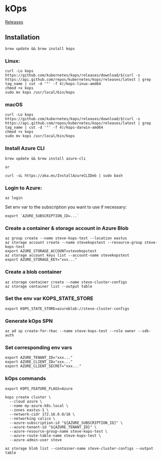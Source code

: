 # kOps
[Releases](https://github.com/kubernetes/kops/releases/latest)
## Installation
```shell
brew update && brew install kops
```
### Linux:
```shell
curl -Lo kops https://github.com/kubernetes/kops/releases/download/$(curl -s https://api.github.com/repos/kubernetes/kops/releases/latest | grep tag_name | cut -d '"' -f 4)/kops-linux-amd64
chmod +x kops
sudo mv kops /usr/local/bin/kops
```
### macOS
```shell
curl -Lo kops https://github.com/kubernetes/kops/releases/download/$(curl -s https://api.github.com/repos/kubernetes/kops/releases/latest | grep tag_name | cut -d '"' -f 4)/kops-darwin-amd64
chmod +x kops
sudo mv kops /usr/local/bin/kops
```
### Install Azure CLI
```shell
brew update && brew install azure-cli

or

curl -sL https://aka.ms/InstallAzureCLIDeb | sudo bash
```
### Login to Azure:
 `az login`

Set env var to the subscription you want to use if necessary: 
```shell
export `AZURE_SUBSCRIPTION_ID=...`
```
### Create a container & storage account in Azure Blob
```shell
az group create --name steve-kops-test --location eastus
az storage account create --name stevekopstest --resource-group steve-kops-test
export AZURE_STORAGE_ACCOUNT=stevekopstest
az storage account keys list --account-name stevekopstest
export AZURE_STORAGE_KEY="xxx..."
```
### Create a blob container
```shell
az storage container create --name steve-cluster-configs
az storage container list --output table
```
### Set the env var KOPS_STATE_STORE
`export KOPS_STATE_STORE=azureblob://steve-cluster-configs`
### Generate kOps SPN
`az ad sp create-for-rbac --name steve-kops-test --role owner --sdk-auth`

### Set corresponding env vars
```shell
export AZURE_TENANT_ID="xxx..."
export AZURE_CLIENT_ID="xxx..."
export AZURE_CLIENT_SECRET="xxx..."
```
### kOps commands
```shell
export KOPS_FEATURE_FLAGS=Azure

kops create cluster \
  --cloud azure \
  --name my-azure.k8s.local \
  --zones eastus-1 \
  --network-cidr 172.16.0.0/16 \
  --networking calico \
  --azure-subscription-id "${AZURE_SUBSCRIPTION_ID}" \
  --azure-tenant-id "${AZURE_TENANT_ID}" \
  --azure-resource-group-name steve-kops-test \
  --azure-route-table-name steve-kops-test \
  --azure-admin-user steve

az storage blob list --container-name steve-cluster-configs --output table
```


